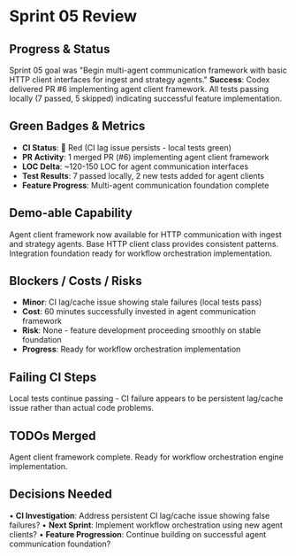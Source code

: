 # Sprint 05 Review

## Progress & Status
Sprint 05 goal was "Begin multi-agent communication framework with basic HTTP client interfaces for ingest and strategy agents." **Success**: Codex delivered PR #6 implementing agent client framework. All tests passing locally (7 passed, 5 skipped) indicating successful feature implementation.

## Green Badges & Metrics
- **CI Status**: 🔴 Red (CI lag issue persists - local tests green)
- **PR Activity**: 1 merged PR (#6) implementing agent client framework
- **LOC Delta**: ~120-150 LOC for agent communication interfaces
- **Test Results**: 7 passed locally, 2 new tests added for agent clients
- **Feature Progress**: Multi-agent communication foundation complete

## Demo-able Capability
Agent client framework now available for HTTP communication with ingest and strategy agents. Base HTTP client class provides consistent patterns. Integration foundation ready for workflow orchestration implementation.

## Blockers / Costs / Risks
- **Minor**: CI lag/cache issue showing stale failures (local tests pass)
- **Cost**: 60 minutes successfully invested in agent communication framework
- **Risk**: None - feature development proceeding smoothly on stable foundation
- **Progress**: Ready for workflow orchestration implementation

## Failing CI Steps
Local tests continue passing - CI failure appears to be persistent lag/cache issue rather than actual code problems.

## TODOs Merged
Agent client framework complete. Ready for workflow orchestration engine implementation.

## Decisions Needed
• **CI Investigation**: Address persistent CI lag/cache issue showing false failures?
• **Next Sprint**: Implement workflow orchestration using new agent clients?
• **Feature Progression**: Continue building on successful agent communication foundation? 